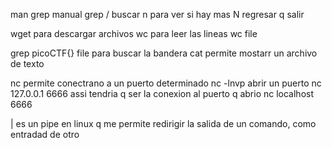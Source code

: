 man grep   manual grep
/ buscar
n para ver si hay mas
N regresar
q salir 

wget para descargar archivos
wc para leer las lineas
wc file

grep picoCTF{} file para buscar la bandera
cat permite mostarr un archivo de texto

nc permite conectrano a un puerto determinado
nc -lnvp abrir un puerto 
nc 127.0.0.1 6666 assi tendria q ser la conexion al puerto q abrio
nc localhost 6666 

| es un pipe en linux q me permite redirigir la salida de un comando, como entradad de otro
